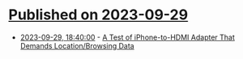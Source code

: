 # [Published on 2023-09-29](index.md)

* [2023-09-29, 18:40:00](https://apple.slashdot.org/story/23/09/29/1638225/a-test-of-iphone-to-hdmi-adapter-that-demands-locationbrowsing-data?utm_source=rss1.0mainlinkanon&utm_medium=feed) - [A Test of iPhone-to-HDMI Adapter That Demands Location/Browsing Data](https://apple.slashdot.org/story/23/09/29/1638225/a-test-of-iphone-to-hdmi-adapter-that-demands-locationbrowsing-data?utm_source=rss1.0mainlinkanon&utm_medium=feed)

